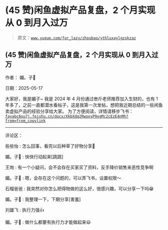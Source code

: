 # (45 赞)闲鱼虚拟产品复盘，2 个月实现从 0 到月入过万

> 原文：[`www.yuque.com/for_lazy/zhoubao/ythluxaylgzskzaz`](https://www.yuque.com/for_lazy/zhoubao/ythluxaylgzskzaz)

## (45 赞)闲鱼虚拟产品复盘，2 个月实现从 0 到月入过万

作者： 媚。子

日期：2025-05-17

大家好，我是媚子~
我是 2024 年 4 月份通过叁斤老师推荐加入生财的，也有 1 年多了，之前一直都潜水看帖子，这是我第一次发帖，想把我近期总结的一些闲鱼卖虚拟产品的经验分享给大家。
为了方便阅读，详情请移步飞书：[`fayabc6ou7j.feishu.cn/docx/XkbXdq2RwoxyP9xgMc2cEzE4nMh?from=from_copylink`](https://fayabc6ou7j.feishu.cn/docx/XkbXdq2RwoxyP9xgMc2cEzE4nMh?from=from_copylink)

* * *

评论区：

些些怡 : 怎么回事，看完以后种草了好物分享🥹

媚。子 : 快快行动起来[跳跳]

王珣 : 有一个小疑问，会不会存在买家买了资料，反手降价销售来恶性竞争啊

媚。子 : 嗯，会存在这个问题的，可以弄飞书，设置权限～

石榴爸爸 : 我突然对你怎么把得物做的这么好，很感兴趣，可以分享一下吗😁

媚。子 : 我整理一下，下期分享[害羞]

刘雄飞 : 执行力强👍

媚。子 : 做什么都要有执行力才能做起来😃